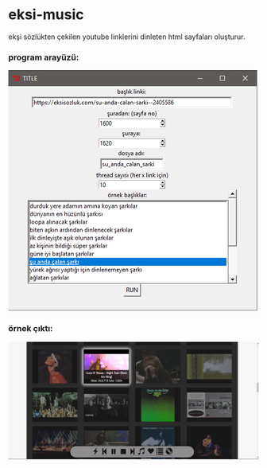 # eksi-music
ekşi sözlükten çekilen youtube linklerini dinleten html sayfaları oluşturur.

<h3>program arayüzü:</h3>

![arayuz](https://raw.githubusercontent.com/mrcmrcmrc/eksi-music/master/img/arayuz.png)

<h3>örnek çıktı:</h3>

![output](https://raw.githubusercontent.com/mrcmrcmrc/eksi-music/master/img/output.png)
